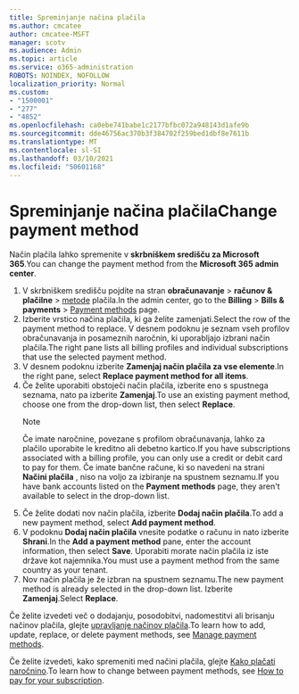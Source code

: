 ```yaml
---
title: Spreminjanje načina plačila
ms.author: cmcatee
author: cmcatee-MSFT
manager: scotv
ms.audience: Admin
ms.topic: article
ms.service: o365-administration
ROBOTS: NOINDEX, NOFOLLOW
localization_priority: Normal
ms.custom:
- "1500001"
- "277"
- "4852"
ms.openlocfilehash: ca0ebe741babe1c2177bfbc072a948143d1afe9b
ms.sourcegitcommit: dde46756ac370b3f384702f259bed1dbf8e7611b
ms.translationtype: MT
ms.contentlocale: sl-SI
ms.lasthandoff: 03/10/2021
ms.locfileid: "50601168"
---
```

# <a name="change-payment-method"></a><span data-ttu-id="4a260-102">Spreminjanje načina plačila</span><span class="sxs-lookup"><span data-stu-id="4a260-102">Change payment method</span></span>

<span data-ttu-id="4a260-103">Način plačila lahko spremenite v **skrbniškem središču za Microsoft 365**.</span><span class="sxs-lookup"><span data-stu-id="4a260-103">You can change the payment method from the **Microsoft 365 admin center**.</span></span>
  
1. <span data-ttu-id="4a260-104">V skrbniškem središču pojdite na stran **obračunavanje**  >  **računov & plačilne**  >  [metode](https://go.microsoft.com/fwlink/p/?linkid=2018806) plačila.</span><span class="sxs-lookup"><span data-stu-id="4a260-104">In the admin center, go to the **Billing** > **Bills & payments** > [Payment methods](https://go.microsoft.com/fwlink/p/?linkid=2018806) page.</span></span>
2. <span data-ttu-id="4a260-105">Izberite vrstico načina plačila, ki ga želite zamenjati.</span><span class="sxs-lookup"><span data-stu-id="4a260-105">Select the row of the payment method to replace.</span></span> <span data-ttu-id="4a260-106">V desnem podoknu je seznam vseh profilov obračunavanja in posameznih naročnin, ki uporabljajo izbrani način plačila.</span><span class="sxs-lookup"><span data-stu-id="4a260-106">The right pane lists all billing profiles and individual subscriptions that use the selected payment method.</span></span>
3. <span data-ttu-id="4a260-107">V desnem podoknu izberite **Zamenjaj način plačila za vse elemente**.</span><span class="sxs-lookup"><span data-stu-id="4a260-107">In the right pane, select **Replace payment method for all items**.</span></span>
4. <span data-ttu-id="4a260-108">Če želite uporabiti obstoječi način plačila, izberite eno s spustnega seznama, nato pa izberite **Zamenjaj**.</span><span class="sxs-lookup"><span data-stu-id="4a260-108">To use an existing payment method, choose one from the drop-down list, then select **Replace**.</span></span>
    > [!NOTE]
    > <span data-ttu-id="4a260-109">Če imate naročnine, povezane s profilom obračunavanja, lahko za plačilo uporabite le kreditno ali debetno kartico.</span><span class="sxs-lookup"><span data-stu-id="4a260-109">If you have subscriptions associated with a billing profile, you can only use a credit or debit card to pay for them.</span></span> <span data-ttu-id="4a260-110">Če imate bančne račune, ki so navedeni na strani **Načini plačila** , niso na voljo za izbiranje na spustnem seznamu.</span><span class="sxs-lookup"><span data-stu-id="4a260-110">If you have bank accounts listed on the **Payment methods** page, they aren't available to select in the drop-down list.</span></span>
5. <span data-ttu-id="4a260-111">Če želite dodati nov način plačila, izberite **Dodaj način plačila**.</span><span class="sxs-lookup"><span data-stu-id="4a260-111">To add a new payment method, select **Add payment method**.</span></span>
6. <span data-ttu-id="4a260-112">V podoknu **Dodaj način plačila** vnesite podatke o računu in nato izberite **Shrani**.</span><span class="sxs-lookup"><span data-stu-id="4a260-112">In the **Add a payment method** pane, enter the account information, then select **Save**.</span></span> <span data-ttu-id="4a260-113">Uporabiti morate način plačila iz iste države kot najemnika.</span><span class="sxs-lookup"><span data-stu-id="4a260-113">You must use a payment method from the same country as your tenant.</span></span>
7. <span data-ttu-id="4a260-114">Nov način plačila je že izbran na spustnem seznamu.</span><span class="sxs-lookup"><span data-stu-id="4a260-114">The new payment method is already selected in the drop-down list.</span></span> <span data-ttu-id="4a260-115">Izberite **Zamenjaj**.</span><span class="sxs-lookup"><span data-stu-id="4a260-115">Select **Replace**.</span></span>

<span data-ttu-id="4a260-116">Če želite izvedeti več o dodajanju, posodobitvi, nadomestitvi ali brisanju načinov plačila, glejte [upravljanje načinov plačila](https://docs.microsoft.com/microsoft-365/commerce/billing-and-payments/manage-payment-methods).</span><span class="sxs-lookup"><span data-stu-id="4a260-116">To learn how to add, update, replace, or delete payment methods, see [Manage payment methods](https://docs.microsoft.com/microsoft-365/commerce/billing-and-payments/manage-payment-methods).</span></span>

<span data-ttu-id="4a260-117">Če želite izvedeti, kako spremeniti med načini plačila, glejte [Kako plačati naročnino](https://docs.microsoft.com/microsoft-365/commerce/billing-and-payments/pay-for-your-subscription).</span><span class="sxs-lookup"><span data-stu-id="4a260-117">To learn how to change between payment methods, see [How to pay for your subscription](https://docs.microsoft.com/microsoft-365/commerce/billing-and-payments/pay-for-your-subscription).</span></span>